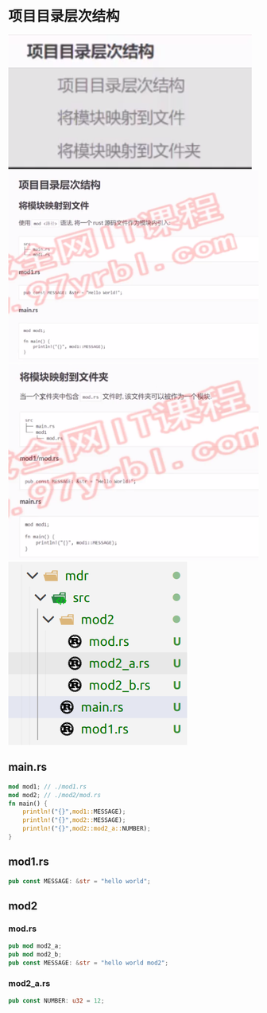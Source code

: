# 项目目录层次结构
![](2023-05-11-09-02-32.png)
![](2023-05-11-09-01-41.png)
![](2023-05-11-09-04-49.png)
![](2023-05-11-09-13-27.png)
## main.rs
```rust
mod mod1; // ./mod1.rs
mod mod2; // ./mod2/mod.rs 
fn main() {
    println!("{}",mod1::MESSAGE);
    println!("{}",mod2::MESSAGE);
    println!("{}",mod2::mod2_a::NUMBER); 
}
```
## mod1.rs
```rust
pub const MESSAGE: &str = "hello world";
```
## mod2
### mod.rs
```rust
pub mod mod2_a;
pub mod mod2_b;
pub const MESSAGE: &str = "hello world mod2";
```
### mod2_a.rs
```rust
pub const NUMBER: u32 = 12;
```